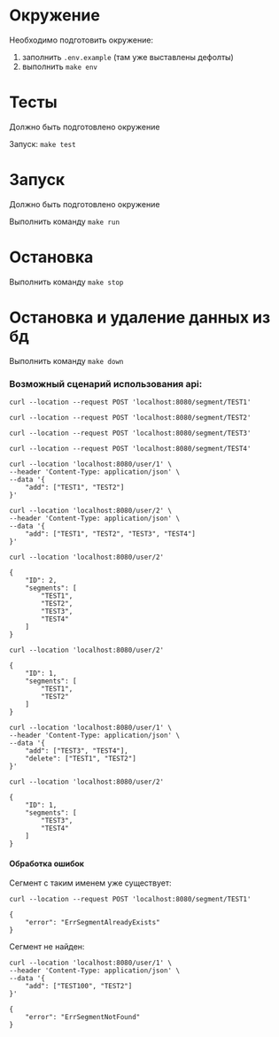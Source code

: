# Окружение

Необходимо подготовить окружение:

1. заполнить ```.env.example``` (там уже выставлены дефолты)
2. выполнить ```make env```


# Тесты

Должно быть подготовлено окружение

Запуск: ```make test```

# Запуск

Должно быть подготовлено окружение

Выполнить команду ```make run```

# Остановка

Выполнить команду ```make stop```

# Остановка и удаление данных из бд

Выполнить команду ```make down```

### Возможный сценарий использования api:

```
curl --location --request POST 'localhost:8080/segment/TEST1'
```

```
curl --location --request POST 'localhost:8080/segment/TEST2'
```

```
curl --location --request POST 'localhost:8080/segment/TEST3'
```

```
curl --location --request POST 'localhost:8080/segment/TEST4'
```

```
curl --location 'localhost:8080/user/1' \
--header 'Content-Type: application/json' \
--data '{
    "add": ["TEST1", "TEST2"]
}'
```

```
curl --location 'localhost:8080/user/2' \
--header 'Content-Type: application/json' \
--data '{
    "add": ["TEST1", "TEST2", "TEST3", "TEST4"]
}'
```

```
curl --location 'localhost:8080/user/2'
```

```
{
    "ID": 2,
    "segments": [
        "TEST1",
        "TEST2",
        "TEST3",
        "TEST4"
    ]
}
```
```
curl --location 'localhost:8080/user/2'
```

```
{
    "ID": 1,
    "segments": [
        "TEST1",
        "TEST2"
    ]
}
```

```
curl --location 'localhost:8080/user/1' \
--header 'Content-Type: application/json' \
--data '{
    "add": ["TEST3", "TEST4"],
    "delete": ["TEST1", "TEST2"]
}'
```

```
curl --location 'localhost:8080/user/2'
```

```
{
    "ID": 1,
    "segments": [
        "TEST3",
        "TEST4"
    ]
}
```

#### Обработка ошибок

Сегмент с таким именем уже существует:

```
curl --location --request POST 'localhost:8080/segment/TEST1'
```

```
{
    "error": "ErrSegmentAlreadyExists"
}
```

Сегмент не найден:

```
curl --location 'localhost:8080/user/1' \
--header 'Content-Type: application/json' \
--data '{
    "add": ["TEST100", "TEST2"]
}'
```
```
{
    "error": "ErrSegmentNotFound"
}
```